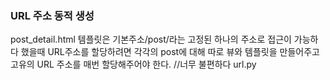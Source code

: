 ### URL 주소 동적 생성
post_detail.html 템플릿은 기본주소/post/라는 고정된 하나의 주소로 접근이 가능하다 했을때 URL주소를 할당하려면 각각의 post에 대해 따로 뷰와 템플릿을 만들어주고 고유의 URL 주소를 매번 할당해주어야 한다.  //너무 불편하다
url.py

<!--stackedit_data:
eyJoaXN0b3J5IjpbLTIxMzY3MDY1NzRdfQ==
-->